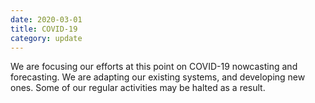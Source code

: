 ```yaml
---
date: 2020-03-01
title: COVID-19
category: update
---
```


We are focusing our efforts at this point on COVID-19
nowcasting and forecasting. We are adapting our existing systems, and
developing new ones. Some of our regular activities may be halted as a
result.
